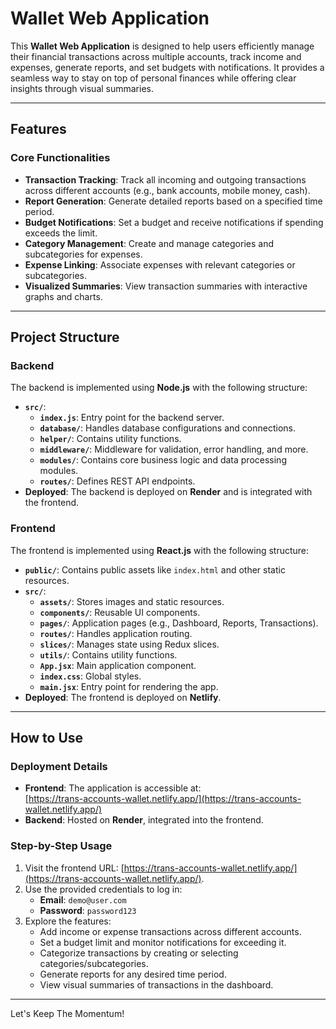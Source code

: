 # Wallet Web Application

This **Wallet Web Application** is designed to help users efficiently manage their financial transactions across multiple accounts, track income and expenses, generate reports, and set budgets with notifications. It provides a seamless way to stay on top of personal finances while offering clear insights through visual summaries.

---

## Features

### Core Functionalities
- **Transaction Tracking**: Track all incoming and outgoing transactions across different accounts (e.g., bank accounts, mobile money, cash).
- **Report Generation**: Generate detailed reports based on a specified time period.
- **Budget Notifications**: Set a budget and receive notifications if spending exceeds the limit.
- **Category Management**: Create and manage categories and subcategories for expenses.
- **Expense Linking**: Associate expenses with relevant categories or subcategories.
- **Visualized Summaries**: View transaction summaries with interactive graphs and charts.

---

## Project Structure

### Backend
The backend is implemented using **Node.js** with the following structure:
- **`src/`**:
  - **`index.js`**: Entry point for the backend server.
  - **`database/`**: Handles database configurations and connections.
  - **`helper/`**: Contains utility functions.
  - **`middleware/`**: Middleware for validation, error handling, and more.
  - **`modules/`**: Contains core business logic and data processing modules.
  - **`routes/`**: Defines REST API endpoints.
- **Deployed**: The backend is deployed on **Render** and is integrated with the frontend.

### Frontend
The frontend is implemented using **React.js** with the following structure:
- **`public/`**: Contains public assets like `index.html` and other static resources.
- **`src/`**:
  - **`assets/`**: Stores images and static resources.
  - **`components/`**: Reusable UI components.
  - **`pages/`**: Application pages (e.g., Dashboard, Reports, Transactions).
  - **`routes/`**: Handles application routing.
  - **`slices/`**: Manages state using Redux slices.
  - **`utils/`**: Contains utility functions.
  - **`App.jsx`**: Main application component.
  - **`index.css`**: Global styles.
  - **`main.jsx`**: Entry point for rendering the app.
- **Deployed**: The frontend is deployed on **Netlify**.

---

## How to Use

### Deployment Details
- **Frontend**: The application is accessible at:  
  [https://trans-accounts-wallet.netlify.app/](https://trans-accounts-wallet.netlify.app/)
- **Backend**: Hosted on **Render**, integrated into the frontend.

### Step-by-Step Usage
1. Visit the frontend URL: [https://trans-accounts-wallet.netlify.app/](https://trans-accounts-wallet.netlify.app/).
2. Use the provided credentials to log in:  
   - **Email**: `demo@user.com`  
   - **Password**: `password123`
3. Explore the features:
   - Add income or expense transactions across different accounts.
   - Set a budget limit and monitor notifications for exceeding it.
   - Categorize transactions by creating or selecting categories/subcategories.
   - Generate reports for any desired time period.
   - View visual summaries of transactions in the dashboard.

---

Let's Keep The Momentum!
